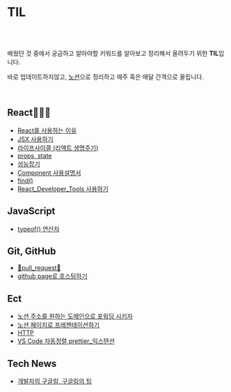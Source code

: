 # TIL

<br/>

<br/>

<p>배웠던 것 중에서 궁금하고 알아야할 키워드를 알아보고 정리해서 올려두기 위한 <b>TIL</b>입니다.</p>
<p>바로 업데이트하지않고, <a href='https://persistent-fruit-85b.notion.site/Chocho-s-develog-56ca89caa8c1427f92523ab94a85f647'>노션</a>으로 정리하고 매주 혹은 매달 간격으로 올립니다.</p>


<br/>


## React🧑🏾‍🎤



- [React를 사용하는 이유](React/React를_사용하는_이유.md)
- [JSX 사용하기](React/JSX_사용하기.md)
- [라이프사이클 (리액트 생명주기)](React/라이프사이클(리액트_생명주기).md)
- [props, state](React/(TIL)props,state.md)
- [성능잡기](React/성능잡기.md)
- [Component 사용설명서](React/Component_사용설명서.md)
- [find()](React/find().md)
- [React_Developer_Tools 사용하기](React/React_Developer_Tools_사용하기.md)


## JavaScript

- [typeof() 연산자](JavaScript/typeof()_연산자.md)

## Git, GitHub
- [🦾pull_request🦿](HowToUseGitHub/pull_request/pull_request.md)
- [github page로 호스팅하기](HowToUseGitHub/github_page로_호스팅하기.md)

## Ect
- [노션 주소를 원하는 도메인으로 포워딩 시키자](ect/노션_주소를_원하는_도메인으로_포워딩_시키자.md)
- [노션 페이지로 프레젠테이션하기](ect/노션페이지로_프레젠테이션하기.md)
- [HTTP](ect/HTTP.md)
- [VS Code 자동정렬 prettier_익스텐션](IDE/VSC_자동정렬.md)

## Tech News
- [개발자의 구글링, 구글링의 팁](HowToGoogleIt/개발자의_구글링.md)
